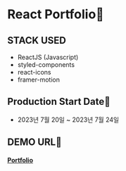# React Portfolio📌
## STACK USED
* ReactJS (Javascript) <br>
* styled-components <br>
* react-icons <br>
* framer-motion <br>
## Production Start Date📌
* 2023년 7월 20일 ~ 2023년 7월 24일
## DEMO URL📌
#### <a href="https://portfolio-28407.firebaseapp.com/projects" target="_blank" >Portfolio</a>
